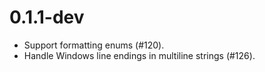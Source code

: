 # 0.1.1-dev

* Support formatting enums (#120).
* Handle Windows line endings in multiline strings (#126).